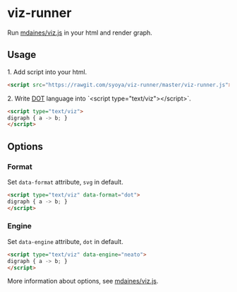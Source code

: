 # viz-runner

Run [mdaines/viz.js](https://github.com/mdaines/viz.js/) in your html and render graph.

## Usage

1\. Add script into your html.

```html
<script src="https://rawgit.com/syoya/viz-runner/master/viz-runner.js"></script>
```

2\. Write [DOT](http://en.wikipedia.org/wiki/DOT_(graph_description_language)) language into `<script type="text/viz"></script>`.

```html
<script type="text/viz">
digraph { a -> b; }
</script>
```

## Options

### Format

Set `data-format` attribute, `svg` in default.

```html
<script type="text/viz" data-format="dot">
digraph { a -> b; }
</script>
```

### Engine

Set `data-engine` attribute, `dot` in default.

```html
<script type="text/viz" data-engine="neato">
digraph { a -> b; }
</script>
```

More information about options, see [mdaines/viz.js](https://github.com/mdaines/viz.js/#usage).

